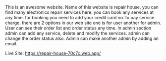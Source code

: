 This is an awesome website. Name of this website is repair house. you can find many electronics repair services here. you can book any services at any time. for booking you need to add your credit card no. to pay service charge. there are 2 options in our web site one is for user another for admin. User can see their order list and order status any time. In admin section admin can add any service, delete and modify the services. admin can change the order status also. Admin can make another admin by adding an email.

Live Site: https://repair-house-70c7c.web.app/